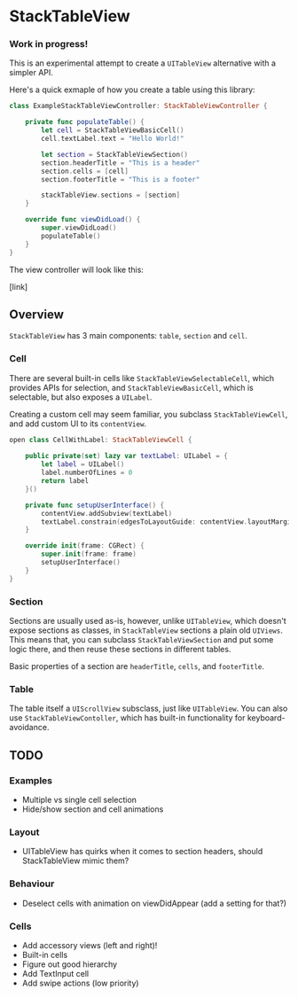 # StackTableView

### Work in progress!

This is an experimental attempt to create a `UITableView` alternative with a simpler API.

Here's a quick exmaple of how you create a table using this library:

```swift
class ExampleStackTableViewController: StackTableViewController {

    private func populateTable() {
        let cell = StackTableViewBasicCell()
        cell.textLabel.text = "Hello World!"

        let section = StackTableViewSection()
        section.headerTitle = "This is a header"
        section.cells = [cell]
        section.footerTitle = "This is a footer"

        stackTableView.sections = [section]
    }

    override func viewDidLoad() {
        super.viewDidLoad()
        populateTable()
    }
}
```

The view controller will look like this:

[link]

## Overview

`StackTableView` has 3 main components: `table`, `section` and `cell`.

### Cell

There are several built-in cells like `StackTableViewSelectableCell`, which provides APIs for selection, and `StackTableViewBasicCell`, which is selectable, but also exposes a `UILabel`.

Creating a custom cell may seem familiar, you subclass `StackTableViewCell`, and add custom UI to its `contentView`.

```swift
open class CellWithLabel: StackTableViewCell {
    
    public private(set) lazy var textLabel: UILabel = {
        let label = UILabel()
        label.numberOfLines = 0
        return label
    }()

    private func setupUserInterface() {
        contentView.addSubview(textLabel)
        textLabel.constrain(edgesToLayoutGuide: contentView.layoutMarginsGuide)
    }

    override init(frame: CGRect) {
        super.init(frame: frame)
        setupUserInterface()
    }
}

```

### Section

Sections are usually used as-is, however, unlike `UITableView`, which doesn't expose sections as classes, in `StackTableView` sections a plain old `UIViews`. This means that, you can subclass `StackTableViewSection` and put some logic there, and then reuse these sections in different tables.

Basic properties of a section are `headerTitle`, `cells`, and `footerTitle`.

### Table

The table itself a `UIScrollView` subsclass, just like `UITableView`. You can also use `StackTableViewContoller`, which has built-in functionality for keyboard-avoidance.

## TODO

### Examples
- Multiple vs single cell selection
- Hide/show section and cell animations

### Layout
- UITableView has quirks when it comes to section headers, should StackTableView mimic them?

### Behaviour
- Deselect cells with animation on viewDidAppear (add a setting for that?)

### Cells
- Add accessory views (left and right)!
- Built-in cells
- Figure out good hierarchy
- Add TextInput cell
- Add swipe actions (low priority)
